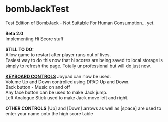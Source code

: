 # bombJackTest
Test Edition of BombJack - Not Suitable For Human Consumption... yet.<br/>
<br/>
<b>Beta 2.0</b><br/>
Implementing Hi Score stuff<br/>
<br/>
<b>STILL TO DO:</b><br/>
Allow game to restart after player runs out of lives.<br/>
    Easiest way to do this now that hi scores are being saved to local storage is simply to refresh the page. Totally unprofessional but       will do just now.
<br/>
<br/>
<b><u>KEYBOARD CONTROLS</u></b>
Joypad can now be used.<br/>
Volume Up and Down controlled using DPAD Up and Down.<br/>
Back button - Music on and off<br/>
Any face button can be used to make Jack jump.<br/>
Left Analogue Stick used to make Jack move left and right.<br/>
<br/>
<b>OTHER CONTROLS</b>
[Up] and [Down] arrows as well as [space] are used to enter your name onto the high score table
